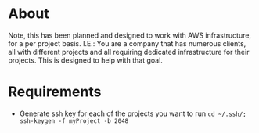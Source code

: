# About

Note, this has been planned and designed to work with AWS infrastructure, for a per project basis.
I.E.: You are a company that has numerous clients, all with different projects and all requiring dedicated infrastructure for their projects. This 
is designed to help with that goal.
 
# Requirements

 * Generate ssh key for each of the projects you want to run `cd ~/.ssh/; ssh-keygen -f myProject -b 2048`
